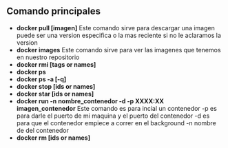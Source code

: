 ## Comando principales

- __docker pull [imagen]__
    Este comando sirve para descargar una imagen puede ser una version especifica o la mas reciente si no le aclaramos la version
- __docker images__
    Este comando sirve para ver las imagenes que tenemos en nuestro repositorio
- __docker rmi [tags or names]__
- __docker ps__
- __docker ps -a [-q]__
- __docker stop [ids or names]__
- __docker star [ids or names]__
- __docker run -n nombre_contenedor -d -p XXXX:XX imagen_contenedor__
    Este comando es para incial un contenedor
    -p es para darle el puerto de mi maquina y el puerto del contenedor
    -d es para que el contenedor empiece a correr en el background
    -n nombre de del contenedor
- __docker rm [ids or names]__